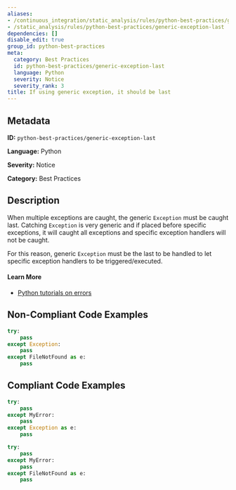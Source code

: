 ```yaml
---
aliases:
- /continuous_integration/static_analysis/rules/python-best-practices/generic-exception-last
- /static_analysis/rules/python-best-practices/generic-exception-last
dependencies: []
disable_edit: true
group_id: python-best-practices
meta:
  category: Best Practices
  id: python-best-practices/generic-exception-last
  language: Python
  severity: Notice
  severity_rank: 3
title: If using generic exception, it should be last
---
```

<!--  SOURCED FROM https://github.com/DataDog/datadog-static-analyzer-rule-docs -->


## Metadata
**ID:** `python-best-practices/generic-exception-last`

**Language:** Python

**Severity:** Notice

**Category:** Best Practices

## Description
When multiple exceptions are caught, the generic `Exception` must be caught last. Catching `Exception` is very generic and if placed before specific exceptions, it will caught all exceptions and specific exception handlers will not be caught.

For this reason, generic `Exception` must be the last to be handled to let specific exception handlers to be triggered/executed.

#### Learn More

- [Python tutorials on errors](https://docs.python.org/3/tutorial/errors.html)

## Non-Compliant Code Examples
```python
try:
	pass
except Exception:
	pass
except FileNotFound as e:
	pass
```

## Compliant Code Examples
```python
try:
	pass
except MyError:
	pass
except Exception as e:
	pass
```

```python
try:
	pass
except MyError:
	pass
except FileNotFound as e:
	pass
```
